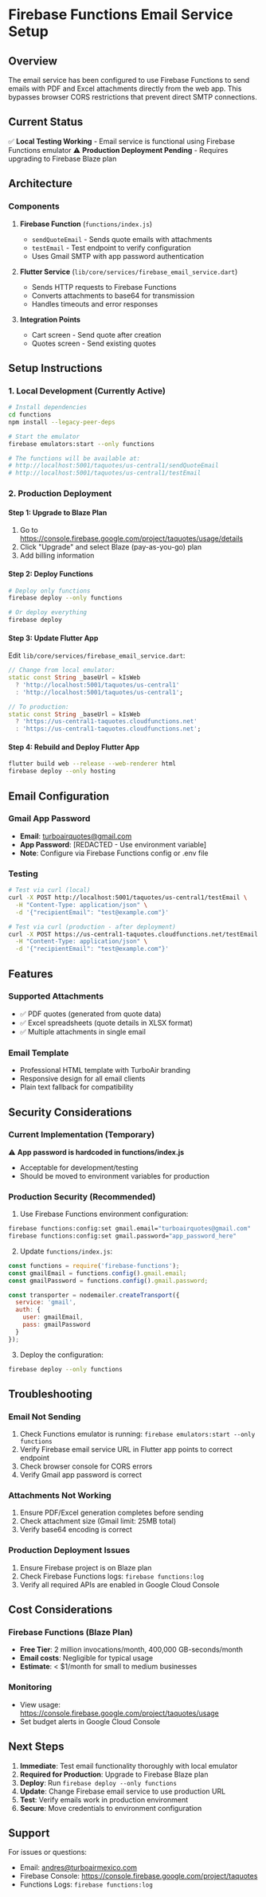 # Firebase Functions Email Service Setup

## Overview
The email service has been configured to use Firebase Functions to send emails with PDF and Excel attachments directly from the web app. This bypasses browser CORS restrictions that prevent direct SMTP connections.

## Current Status
✅ **Local Testing Working** - Email service is functional using Firebase Functions emulator
⚠️ **Production Deployment Pending** - Requires upgrading to Firebase Blaze plan

## Architecture

### Components
1. **Firebase Function** (`functions/index.js`)
   - `sendQuoteEmail` - Sends quote emails with attachments
   - `testEmail` - Test endpoint to verify configuration
   - Uses Gmail SMTP with app password authentication

2. **Flutter Service** (`lib/core/services/firebase_email_service.dart`)
   - Sends HTTP requests to Firebase Functions
   - Converts attachments to base64 for transmission
   - Handles timeouts and error responses

3. **Integration Points**
   - Cart screen - Send quote after creation
   - Quotes screen - Send existing quotes

## Setup Instructions

### 1. Local Development (Currently Active)

```bash
# Install dependencies
cd functions
npm install --legacy-peer-deps

# Start the emulator
firebase emulators:start --only functions

# The functions will be available at:
# http://localhost:5001/taquotes/us-central1/sendQuoteEmail
# http://localhost:5001/taquotes/us-central1/testEmail
```

### 2. Production Deployment

#### Step 1: Upgrade to Blaze Plan
1. Go to https://console.firebase.google.com/project/taquotes/usage/details
2. Click "Upgrade" and select Blaze (pay-as-you-go) plan
3. Add billing information

#### Step 2: Deploy Functions
```bash
# Deploy only functions
firebase deploy --only functions

# Or deploy everything
firebase deploy
```

#### Step 3: Update Flutter App
Edit `lib/core/services/firebase_email_service.dart`:

```dart
// Change from local emulator:
static const String _baseUrl = kIsWeb 
  ? 'http://localhost:5001/taquotes/us-central1'
  : 'http://localhost:5001/taquotes/us-central1';

// To production:
static const String _baseUrl = kIsWeb 
  ? 'https://us-central1-taquotes.cloudfunctions.net'
  : 'https://us-central1-taquotes.cloudfunctions.net';
```

#### Step 4: Rebuild and Deploy Flutter App
```bash
flutter build web --release --web-renderer html
firebase deploy --only hosting
```

## Email Configuration

### Gmail App Password
- **Email**: turboairquotes@gmail.com
- **App Password**: [REDACTED - Use environment variable]
- **Note**: Configure via Firebase Functions config or .env file

### Testing
```bash
# Test via curl (local)
curl -X POST http://localhost:5001/taquotes/us-central1/testEmail \
  -H "Content-Type: application/json" \
  -d '{"recipientEmail": "test@example.com"}'

# Test via curl (production - after deployment)
curl -X POST https://us-central1-taquotes.cloudfunctions.net/testEmail \
  -H "Content-Type: application/json" \
  -d '{"recipientEmail": "test@example.com"}'
```

## Features

### Supported Attachments
- ✅ PDF quotes (generated from quote data)
- ✅ Excel spreadsheets (quote details in XLSX format)
- ✅ Multiple attachments in single email

### Email Template
- Professional HTML template with TurboAir branding
- Responsive design for all email clients
- Plain text fallback for compatibility

## Security Considerations

### Current Implementation (Temporary)
⚠️ **App password is hardcoded in functions/index.js**
- Acceptable for development/testing
- Should be moved to environment variables for production

### Production Security (Recommended)
1. Use Firebase Functions environment configuration:
```bash
firebase functions:config:set gmail.email="turboairquotes@gmail.com"
firebase functions:config:set gmail.password="app_password_here"
```

2. Update `functions/index.js`:
```javascript
const functions = require('firebase-functions');
const gmailEmail = functions.config().gmail.email;
const gmailPassword = functions.config().gmail.password;

const transporter = nodemailer.createTransport({
  service: 'gmail',
  auth: {
    user: gmailEmail,
    pass: gmailPassword
  }
});
```

3. Deploy the configuration:
```bash
firebase deploy --only functions
```

## Troubleshooting

### Email Not Sending
1. Check Functions emulator is running: `firebase emulators:start --only functions`
2. Verify Firebase email service URL in Flutter app points to correct endpoint
3. Check browser console for CORS errors
4. Verify Gmail app password is correct

### Attachments Not Working
1. Ensure PDF/Excel generation completes before sending
2. Check attachment size (Gmail limit: 25MB total)
3. Verify base64 encoding is correct

### Production Deployment Issues
1. Ensure Firebase project is on Blaze plan
2. Check Firebase Functions logs: `firebase functions:log`
3. Verify all required APIs are enabled in Google Cloud Console

## Cost Considerations

### Firebase Functions (Blaze Plan)
- **Free Tier**: 2 million invocations/month, 400,000 GB-seconds/month
- **Email costs**: Negligible for typical usage
- **Estimate**: < $1/month for small to medium businesses

### Monitoring
- View usage: https://console.firebase.google.com/project/taquotes/usage
- Set budget alerts in Google Cloud Console

## Next Steps

1. **Immediate**: Test email functionality thoroughly with local emulator
2. **Required for Production**: Upgrade to Firebase Blaze plan
3. **Deploy**: Run `firebase deploy --only functions`
4. **Update**: Change Firebase email service to use production URL
5. **Test**: Verify emails work in production environment
6. **Secure**: Move credentials to environment configuration

## Support

For issues or questions:
- Email: andres@turboairmexico.com
- Firebase Console: https://console.firebase.google.com/project/taquotes
- Functions Logs: `firebase functions:log`